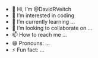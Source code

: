 - 👋 Hi, I’m @DavidRVeitch
- 👀 I’m interested in coding
- 🌱 I’m currently learning ...
- 💞️ I’m looking to collaborate on ...
- 📫 How to reach me ...
- 😄 Pronouns: ...
- ⚡ Fun fact: ...

<!---
DavidRVeitch/DavidRVeitch is a ✨ special ✨ repository because its `README.md` (this file) appears on your GitHub profile.
You can click the Preview link to take a look at your changes.
--->
